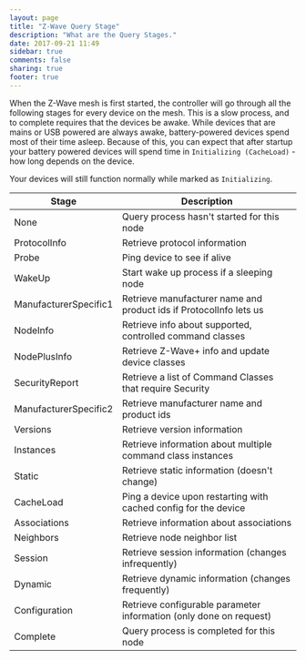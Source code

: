```yaml
---
layout: page
title: "Z-Wave Query Stage"
description: "What are the Query Stages."
date: 2017-09-21 11:49
sidebar: true
comments: false
sharing: true
footer: true
---
```


When the Z-Wave mesh is first started, the controller will go through all the following stages for every device on the mesh. This is a slow process, and to complete requires that the devices be awake. While devices that are mains or USB powered are always awake, battery-powered devices spend most of their time asleep. Because of this, you can expect that after startup your battery powered devices will spend time in `Initializing (CacheLoad)` - how long depends on the device.

Your devices will still function normally while marked as `Initializing`.

| Stage                  | Description                                                        |
|------------------------|--------------------------------------------------------------------|
| None                   | Query process hasn't started for this node                         |
| ProtocolInfo           | Retrieve protocol information                                      |
| Probe                  | Ping device to see if alive                                        |
| WakeUp                 | Start wake up process if a sleeping node                           |
| ManufacturerSpecific1  | Retrieve manufacturer name and product ids if ProtocolInfo lets us |
| NodeInfo               | Retrieve info about supported, controlled command classes          |
| NodePlusInfo           | Retrieve Z-Wave+ info and update device classes                    |
| SecurityReport         | Retrieve a list of Command Classes that require Security           |
| ManufacturerSpecific2  | Retrieve manufacturer name and product ids                         |
| Versions               | Retrieve version information                                       |
| Instances              | Retrieve information about multiple command class instances        |
| Static                 | Retrieve static information (doesn't change)                       |
| CacheLoad              | Ping a device upon restarting with cached config for the device    |
| Associations           | Retrieve information about associations                            |
| Neighbors              | Retrieve node neighbor list                                        |
| Session                | Retrieve session information (changes infrequently)                |
| Dynamic                | Retrieve dynamic information (changes frequently)                  |
| Configuration          | Retrieve configurable parameter information (only done on request) |
| Complete               | Query process is completed for this node                           |
